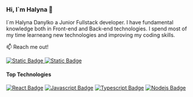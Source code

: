 ###  Hi, I`m Halyna 👋

I`m Halyna Danylko a Junior Fullstack developer. I have fundamental knowledge  both in Front-end and Back-end technologies.  I spend  most of my time learneang new  technologies and improving my coding skills.

📫 Reach me out!

[![Static Badge](https://img.shields.io/badge/LinkedIn-%230A66C2?style=flat&logo=linkedin&logoColor=white&link=https%3A%2F%2Fwww.linkedin.com%2Fin%2Fhalyna-danylko%2F)
](https://www.linkedin.com/in/halyna-danylko/)
[![Static Badge](https://img.shields.io/badge/Gmail-%23EA4335?style=flat&logo=Gmail&logoColor=white)](mailto:danilkogallina@gmail.com)


#### Top Technologies

[![React Badge](https://img.shields.io/badge/-React-61DBFB?style=for-the-badge&labelColor=black&logo=react&logoColor=61DBFB)](#) [![Javascript Badge](https://img.shields.io/badge/-Javascript-F0DB4F?style=for-the-badge&labelColor=black&logo=javascript&logoColor=F0DB4F)](#) [![Typescript Badge](https://img.shields.io/badge/-Typescript-007acc?style=for-the-badge&labelColor=black&logo=typescript&logoColor=007acc)](#) [![Nodejs Badge](https://img.shields.io/badge/-Nodejs-3C873A?style=for-the-badge&labelColor=black&logo=node.js&logoColor=3C873A)](#) 




